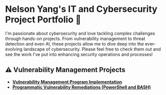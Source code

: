 # Nelson Yang's IT and Cybersecurity Project Portfolio 🔐

I'm passionate about cybersecurity and love tackling complex challenges through hands-on projects. From vulnerability management to threat detection and even AI, these projects allow me to dive deep into the ever-evolving landscape of cybersecurity. Please feel free to check them out and see the work I’ve put into enhancing security operations and processes!


## ⚠️ Vulnerability Management Projects

- **[Vulnerability Management Program Implementation](https://github.com/nyangme/vulnerability-management-program)**
- **[Programmatic Vulnerability Remediations (PowerShell and BASH)]()**
<!--
## 🚨 Threat Hunting and Security Operations

- **[Threat Hunting Scenario (Tor Browser Usage)]()**
-->
